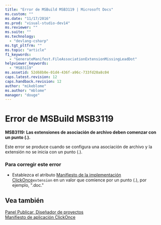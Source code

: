 ```yaml
---
title: "Error de MSBuild MSB3119 | Microsoft Docs"
ms.custom: ""
ms.date: "11/17/2016"
ms.prod: "visual-studio-dev14"
ms.reviewer: ""
ms.suite: ""
ms.technology: 
  - "devlang-csharp"
ms.tgt_pltfrm: ""
ms.topic: "article"
f1_keywords: 
  - "GenerateManifest.FileAssociationExtensionMissingLeadDot"
helpviewer_keywords: 
  - "MSB3119"
ms.assetid: 52d68b0e-01d4-436f-a96c-733fd20a8c04
caps.latest.revision: 12
caps.handback.revision: 12
author: "mikeblome"
ms.author: "mblome"
manager: "douge"
---
```

# Error de MSBuild MSB3119
**MSB3119: Las extensiones de asociación de archivo deben comenzar con un punto \(.\).**  
  
 Este error se produce cuando se configura una asociación de archivo y la extensión no se inicia con un punto \(.\).  
  
### Para corregir este error  
  
-   Establezca el atributo [Manifiesto de la implementación ClickOnce](../deployment/clickonce-deployment-manifest.md)`extension` en un valor que comience por un punto \(.\), por ejemplo, ".doc."  
  
## Vea también  
 [Panel Publicar, Diseñador de proyectos](../ide/reference/publish-page-project-designer.md)   
 [Manifiesto de aplicación ClickOnce](../deployment/clickonce-application-manifest.md)